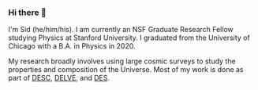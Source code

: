 ### Hi there 👋

I'm Sid (he/him/his).
I am currently an NSF Graduate Research Fellow studying Physics at Stanford University.
I graduated from the University of Chicago with a B.A. in Physics in 2020.

My research broadly involves using large cosmic surveys to study the properties and composition of the Universe.
Most of my work is done as part of [DESC](https://lsstdesc.org/), [DELVE](https://delve-survey.github.io/), and [DES](https://www.darkenergysurvey.org/).

